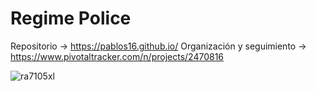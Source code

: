 # Regime Police

Repositorio -> https://pablos16.github.io/
Organización y seguimiento -> https://www.pivotaltracker.com/n/projects/2470816

![ra7105xl](https://user-images.githubusercontent.com/62879607/100020834-ca023a80-2de0-11eb-9eda-61216d445e3f.jpg)
